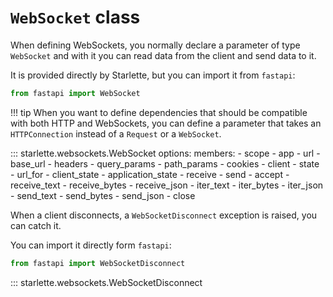 # `WebSocket` class

When defining WebSockets, you normally declare a parameter of type `WebSocket` and
with it you can read data from the client and send data to it.

It is provided directly by Starlette, but you can import it from `fastapi`:

```python
from fastapi import WebSocket
```

!!! tip
    When you want to define dependencies that should be compatible with both HTTP and
    WebSockets, you can define a parameter that takes an `HTTPConnection` instead of a
    `Request` or a `WebSocket`.

::: starlette.websockets.WebSocket
    options:
        members:
            - scope
            - app
            - url
            - base_url
            - headers
            - query_params
            - path_params
            - cookies
            - client
            - state
            - url_for
            - client_state
            - application_state
            - receive
            - send
            - accept
            - receive_text
            - receive_bytes
            - receive_json
            - iter_text
            - iter_bytes
            - iter_json
            - send_text
            - send_bytes
            - send_json
            - close

When a client disconnects, a `WebSocketDisconnect` exception is raised, you can catch
it.

You can import it directly form `fastapi`:

```python
from fastapi import WebSocketDisconnect
```

::: starlette.websockets.WebSocketDisconnect
